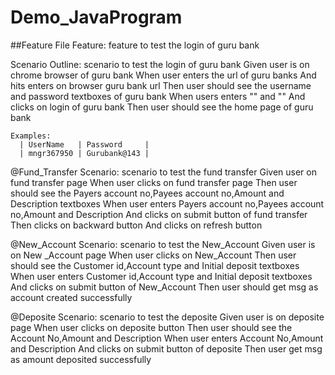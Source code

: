 # Demo_JavaProgram
##Feature File
Feature: feature to test the login of guru bank

  Scenario Outline: scenario to test the login of guru bank
    Given user is on chrome browser of guru bank
    When user enters the url of guru banks
    And hits enters on browser guru bank url
    Then user should see the username and password textboxes of guru bank
    When users enters "<UserName>" and "<Password>"
    And clicks on login of guru bank
    Then user should see the home page of guru bank

    Examples: 
      | UserName   | Password     |
      | mngr367950 | Gurubank@143 |

  @Fund_Transfer
  Scenario: scenario to test the fund transfer
    Given user on fund transfer page
    When user clicks on fund transfer page
    Then user should see the Payers account no,Payees account no,Amount and Description textboxes
    When user enters Payers account no,Payees account no,Amount and Description
    And clicks on submit button of fund transfer
    Then clicks on backward button
    And clicks on refresh button

  @New_Account
  Scenario: scenario to test the New_Account
    Given user is on New _Account page
    When user clicks on New_Account
    Then user should see the Customer id,Account type and Initial deposit	textboxes
    When user enters Customer id,Account type and Initial deposit	textboxes
    And clicks on submit button of New_Account
    Then user should get msg as account created successfully

  @Deposite
  Scenario: scenario to test the deposite
    Given user is on deposite page
    When user clicks on deposite button
    Then user should see the Account No,Amount and Description
    When user enters Account No,Amount and Description
    And clicks on submit button of deposite
    Then user get msg as amount deposited successfully

